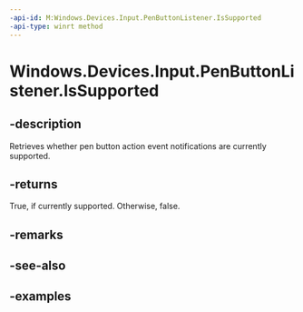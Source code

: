 ```yaml
---
-api-id: M:Windows.Devices.Input.PenButtonListener.IsSupported
-api-type: winrt method
---
```


# Windows.Devices.Input.PenButtonListener.IsSupported

## -description

Retrieves whether pen button action event notifications are currently supported.

## -returns

True, if currently supported. Otherwise, false.

## -remarks

## -see-also

## -examples
